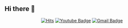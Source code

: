 ## Hi there 👋

<div align=center>

[![Hits](https://hits.seeyoufarm.com/api/count/incr/badge.svg?url=https%3A%2F%2Fgithub.com%2FSinDaeHa&count_bg=%2300FAE0&title_bg=%23555555&icon=&icon_color=%23E7E7E7&title=hits&edge_flat=false)](https://hits.seeyoufarm.com)
  [![Youtube Badge](https://img.shields.io/badge/Youtube-ff0000?style=flat-square&logo=youtube&link=https://www.youtube.com/@SinDaeHa)](https://www.youtube.com/@SinDaeHa)
  [![Gmail Badge](https://img.shields.io/badge/Gmail-d14836?style=flat-square&logo=Gmail&logoColor=white&link=mailto:bagminseo768@gmail.com)](mailto:bagminseo768@gmail.com)

</div><!--

**SinDaeHa/SinDaeHa** is a ✨ _special_ ✨ repository because its `README.md` (this file) appears on your GitHub profile.

Here are some ideas to get you started:

- 🔭 I’m currently working on ...
- 🌱 I’m currently learning ...
- 👯 I’m looking to collaborate on ...
- 🤔 I’m looking for help with ...
- 💬 Ask me about ...
- 📫 How to reach me: ...
- 😄 Pronouns: ...
- ⚡ Fun fact: ...
-->
